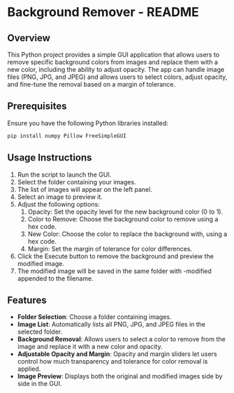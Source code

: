 # Background Remover - README

## Overview

This Python project provides a simple GUI application that allows users to remove specific background colors from images and replace them with a new color, including the ability to adjust opacity. The app can handle image files (PNG, JPG, and JPEG) and allows users to select colors, adjust opacity, and fine-tune the removal based on a margin of tolerance.

## Prerequisites

Ensure you have the following Python libraries installed:

```bash
pip install numpy Pillow FreeSimpleGUI
```

## Usage Instructions

1. Run the script to launch the GUI.
1. Select the folder containing your images.
1. The list of images will appear on the left panel.
1. Select an image to preview it.
1. Adjust the following options:
    1. Opacity: Set the opacity level for the new background color (0 to 1).
    1. Color to Remove: Choose the background color to remove using a hex code.
    1. New Color: Choose the color to replace the background with, using a hex code.
    1. Margin: Set the margin of tolerance for color differences.
1. Click the Execute button to remove the background and preview the modified image.
1. The modified image will be saved in the same folder with -modified appended to the filename.

## Features

- **Folder Selection**: Choose a folder containing images.
- **Image List**: Automatically lists all PNG, JPG, and JPEG files in the selected folder.
- **Background Removal**: Allows users to select a color to remove from the image and replace it with a new color and opacity.
- **Adjustable Opacity and Margin**: Opacity and margin sliders let users control how much transparency and tolerance for color removal is applied.
- **Image Preview**: Displays both the original and modified images side by side in the GUI.